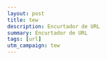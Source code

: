 ```yaml
---
layout: post
title: tew
description: Encurtador de URL
summary: Encurtador de URL
tags: [url]
utm_campaign: tew
---
```

